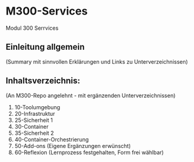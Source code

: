 # M300-Services
Modul 300 Serrvices

## Einleitung allgemein
(Summary mit sinnvollen Erklärungen und Links zu Unterverzeichnissen)

## Inhaltsverzeichnis:
(An M300-Repo angelehnt - mit ergänzenden Unterverzeichnissen)

1. 10-Toolumgebung
2. 20-Infrastruktur
3. 25-Sicherheit 1
4. 30-Container
5. 35-Sicherheit 2
6. 40-Container-Orchestrierung
7. 50-Add-ons (Eigene Ergänzungen erwünscht)
8. 60-Reflexion (Lernprozess festgehalten, Form frei wählbar)